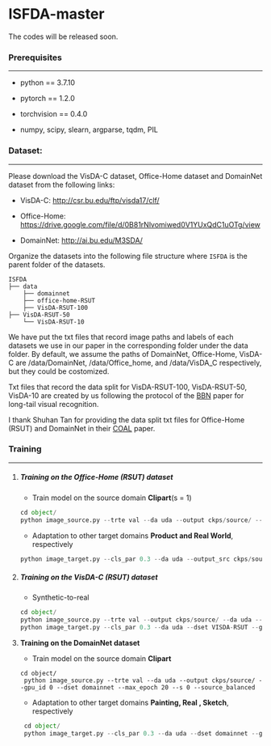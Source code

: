 # ISFDA-master
The codes will be released soon.

### Prerequisites

------

- python == 3.7.10

- pytorch == 1.2.0

- torchvision == 0.4.0

- numpy, scipy, slearn, argparse, tqdm, PIL

### Dataset:

------

Please download the VisDA-C dataset, Office-Home dataset and DomainNet dataset from the following links:

- VisDA-C: http://csr.bu.edu/ftp/visda17/clf/

- Office-Home: https://drive.google.com/file/d/0B81rNlvomiwed0V1YUxQdC1uOTg/view
- DomainNet: http://ai.bu.edu/M3SDA/

Organize the datasets into the following file structure where `ISFDA` is the parent folder of the datasets.

```
ISFDA
├── data
    ├── domainnet
    ├── office-home-RSUT
    ├── VisDA-RSUT-100
├── VisDA-RSUT-50
    └── VisDA-RSUT-10
```

We have put the txt files that record image paths and labels of each datasets we use in our paper in the corresponding folder under the data folder. By default, we assume the paths of DomainNet, Office-Home, VisDA-C are /data/DomainNet, /data/Office_home, and /data/VisDA_C respectively, but they could be costomized. 

Txt files that record the data split for VisDA-RSUT-100, VisDA-RSUT-50, VisDA-10 are created by us following the protocol of the [BBN](https://openaccess.thecvf.com/content_CVPR_2020/papers/Zhou_BBN_Bilateral-Branch_Network_With_Cumulative_Learning_for_Long-Tailed_Visual_Recognition_CVPR_2020_paper.pdf​) paper for long-tail visual recognition.

I thank Shuhan Tan for providing the data split txt files for Office-Home (RSUT) and DomainNet in their [COAL](https://arxiv.org/abs/1910.10320) paper.

### Training

------

1. #####  Training on the Office-Home (RSUT) dataset

   - Train model on the source domain **Clipart**(s = 1)

    ```python
    cd object/
    python image_source.py --trte val --da uda --output ckps/source/ --gpu_id 0 --dset office-home-RSUT --max_epoch 20 --s 1 --source_balanced
    ```

   - Adaptation to other target domains **Product and Real World**, respectively

    ```python
    python image_target.py --cls_par 0.3 --da uda --output_src ckps/source/ --output ckps/target/ --gpu_id 0 --dset office --s 1 --max_epoch 15 --topk_ent --scd_label --intra_dense --inter_sep
    ```

2. ##### Training on the VisDA-C (RSUT) dataset

   - Synthetic-to-real 

    ```python
    cd object/
    python image_source.py --trte val --output ckps/source/ --da uda --gpu_id 0 --dset VISDA-RSUT --net resnet101 --lr 1e-3 --max_epoch 10 --s 0 --source_balanced
    python image_target.py --cls_par 0.3 --da uda --dset VISDA-RSUT --gpu_id 0 --s 0 --output_src ckps/source/ --output ckps/target/ --net resnet101 --lr 1e-3 --max_epoch 15 --topk_ent --scd_label --intra_dense --inter_sep
    ```


3. **Training on the DomainNet dataset**

   - Train model on the source domain **Clipart**

   ```
   cd object/
    python image_source.py --trte val --da uda --output ckps/source/ --gpu_id 0 --dset domainnet --max_epoch 20 --s 0 --source_balanced
   ```

   - Adaptation to other target domains **Painting, Real , Sketch**, respectively

   ```python
    cd object/
    python image_target.py --cls_par 0.3 --da uda --dset domainnet --gpu_id 0 --s 0 --output_src ckps/source/ --output ckps/target/ --net resnet101 --lr 1e-3 --max_epoch 15 --topk --scd_label --intra_dense --inter_sep
   ```



